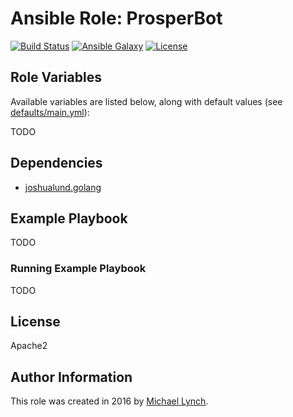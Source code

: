 # Ansible Role: ProsperBot

[![Build Status](https://travis-ci.org/mtlynch/ansible-role-prosperbot.svg?branch=master)](https://travis-ci.org/mtlynch/ansible-role-prosperbot)
[![Ansible Galaxy](https://img.shields.io/badge/ansible--galaxy-prosperbot-blue.svg?style=flat-square)](https://galaxy.ansible.com/mtlynch/prosperbot)
[![License](http://img.shields.io/:license-apache-blue.svg?style=flat-square)](LICENSE)

## Role Variables

Available variables are listed below, along with default values (see [defaults/main.yml](defaults/main.yml)):

TODO

## Dependencies

* [joshualund.golang](https://galaxy.ansible.com/joshualund/golang/)

## Example Playbook

TODO

### Running Example Playbook

TODO

## License

Apache2

## Author Information

This role was created in 2016 by [Michael Lynch](http://mtlynch.io).
